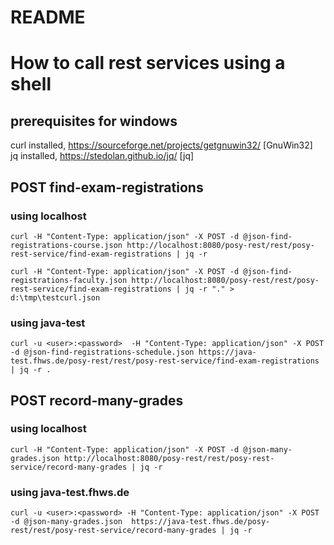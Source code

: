 README
======

# How to call rest services using a shell 

## prerequisites for windows

curl installed, https://sourceforge.net/projects/getgnuwin32/  [GnuWin32]  
jq installed,  https://stedolan.github.io/jq/ [jq]  

## POST find-exam-registrations

### using localhost
```
curl -H "Content-Type: application/json" -X POST -d @json-find-registrations-course.json http://localhost:8080/posy-rest/rest/posy-rest-service/find-exam-registrations | jq -r

curl -H "Content-Type: application/json" -X POST -d @json-find-registrations-faculty.json http://localhost:8080/posy-rest/rest/posy-rest-service/find-exam-registrations | jq -r "." > d:\tmp\testcurl.json
```

### using java-test
```
curl -u <user>:<password>  -H "Content-Type: application/json" -X POST -d @json-find-registrations-schedule.json https://java-test.fhws.de/posy-rest/rest/posy-rest-service/find-exam-registrations | jq -r .
```

## POST record-many-grades

### using localhost
```
curl -H "Content-Type: application/json" -X POST -d @json-many-grades.json http://localhost:8080/posy-rest/rest/posy-rest-service/record-many-grades | jq -r
```

### using java-test.fhws.de
```
curl -u <user>:<password> -H "Content-Type: application/json" -X POST -d @json-many-grades.json  https://java-test.fhws.de/posy-rest/rest/posy-rest-service/record-many-grades | jq -r
```
